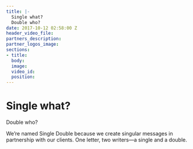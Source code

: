 ```yaml
---
title: |-
  Single what?
  Double who?
date: 2017-10-12 02:58:00 Z
header_video_file: 
partners_description: 
partner_logos_image: 
sections:
- title: 
  body: 
  image: 
  video_id: 
  position: 
---
```


# Single what?
Double who?

We’re named Single Double because we create singular messages in partnership with our clients. One letter, two writers—a single and a double.